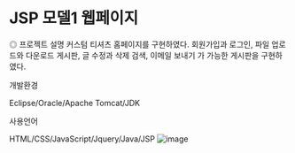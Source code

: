 # JSP 모델1 웹페이지

◎ 프로젝트 설명
커스텀 티셔츠 홈페이지를 구현하였다. 회원가입과 로그인, 파일 업로드와 다운로드 게시판, 글 수정과 삭제 검색, 이메일 보내기 가 가능한 게시판을 구현하였다.


개발환경

Eclipse/Oracle/Apache Tomcat/JDK

사용언어

HTML/CSS/JavaScript/Jquery/Java/JSP
![image](https://user-images.githubusercontent.com/118163523/201619903-7fbe5824-f120-4f66-82e0-a094dca3c875.png)
